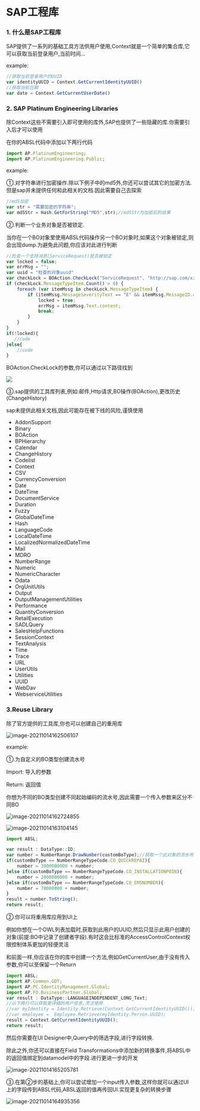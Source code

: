 # SAP工程库



### 1. 什么是SAP工程库

SAP提供了一系列的基础工具方法供用户使用,Context就是一个简单的集合库,它可以获取当前登录用户,当前时间...

example:

```js
//获取当前登录用户的UUID
var identityUUID = Context.GetCurrentIdentityUUID()
//获取当前日期
var date = Context.GetCurrentUserDate()
```



### 2. SAP Platinum Engineering Libraries

除Context这些不需要引入即可使用的库外,SAP也提供了一些隐藏的库.你需要引入后才可以使用

在你的ABSL代码中添加以下两行代码

```js
import AP.PlatinumEngineering;
import AP.PlatinumEngineering.Public;
```

example:

①.对字符串进行加密操作.除以下例子中的md5外,你还可以尝试其它的加密方法.但是sap并未提供任何和此相关的文档.因此需要自己去探索

```js
//md5加密
var str = "需要加密的字符串";
var md5Str = Hash.GetForString("MD5",str);//md5Str为加密后的结果
```

②.判断一个业务对象是否被锁定.

 当你在一个BO对象里使用ABSL代码操作另一个BO对象时,如果这个对象被锁定,则会出现dump.为避免此问题,你应该对此进行判断

```js
//检查一个支持消息(ServiceRequest)是否被锁定
var locked = false;
var errMsg = "";
var uuid = "检查的对象uuid"
var checkLock = BOAction.CheckLock("ServiceRequest", "http://sap.com/xi/AP/CRM/Global", "Root", uuid);
if (checkLock.MessageTypeItem.Count() > 0) {
    foreach (var itemMssg in checkLock.MessageTypeItem) {
        if (itemMssg.MessageSeverityText == "E" && itemMssg.MessageID.content == "AP_ESI_COMMON/101") {
            locked = true;
            errMsg = itemMssg.Text.content;
            break;
        }
    }
}
if(!locked){
   //code
}else{
    //code
}
```

BOAction.CheckLock的参数,你可以通过以下路径找到

![](https://gitee.com/yongyangli/image/raw/master/image/image-20211014160257884.png)



③.sap提供的工具库列表,例如:邮件,Http请求,BO操作(BOAction),更改历史(ChangeHistory)

 sap未提供此相关文档,因此可能存在被下线的风险,谨慎使用

- AddonSupport
- Binary
- BOAction
- BPHierarchy
- Calendar
- ChangeHistory
- Codelist
- Context
- CSV
- CurrencyConversion
- Date
- DateTime
- DocumentService
- Duration
- Fuzzy
- GlobalDateTime
- Hash
- LanguageCode
- LocalDateTime
- LocalizedNormalizedDateTime
- Mail
- MDRO
- NumberRange
- Numeric
- NumericCharacter
- Odata
- OrgUnitUtils
- Output
- OutputManagementUtilities
- Performance
- QuantityConversion
- RetailExecution
- SADLQuery
- SalesHelpFunctions
- SessionContext
- TextAnalysis
- Time
- Trace
- URL
- UserUtils
- Utilities
- UUID
- WebDav
- WebserviceUtilities



### 3.Reuse Library

除了官方提供的工具库,你也可以创建自己的重用库

![image-20211014162506107](https://gitee.com/yongyangli/image/raw/master/image/image-20211014162506107.png)



example:

①.为自定义的BO类型创建流水号

Import: 导入的参数

Return: 返回值

你想为不同的BO类型创建不同起始编码的流水号,因此需要一个传入参数来区分不同BO

![image-20211014162724855](https://gitee.com/yongyangli/image/raw/master/image/image-20211014162724855.png)

![image-20211014163104145](https://gitee.com/yongyangli/image/raw/master/image/image-20211014163104145.png)

```js
import ABSL;

var result : DataType::ID;
var number = NumberRange.DrawNumber(customBoType);//获取一个此对象的流水号
if(customBoType == NumberRangeTypeCode.CO_QUICKREPAI){
	number = 3000000000 + number;
}else if(customBoType == NumberRangeTypeCode.CO_INSTALLATIONPOIN){
	number = 2000000000 + number;
}else if(customBoType == NumberRangeTypeCode.CO_EMSNUMBER){
	number = 70000000 + number;
}
result = number.ToString();
return result;
```



②.你可以将重用库应用到UI上

例如你想在一个OWL列表加载时,获取到此用户的UUID,然后只显示此用户创建的对象(前提:BO中记录了创建者字段).有时这会比标准的AccessControlContext权限控制体系更加的轻便灵活

和前面一样,你应该在你的库中创建一个方法,例如GetCurrentUser,由于没有传入参数,你可以至保留一个Return

```js
import ABSL;
import AP.Common.GDT;
import AP.PC.IdentityManagement.Global;
import AP.FO.BusinessPartner.Global;
var result : DataType::LANGUAGEINDEPENDENT_LONG_Text;
//以下两行可以获取更详细的用户信息,灵活使用
//var myIdentity = Identity.Retrieve(Context.GetCurrentIdentityUUID());
//var employee =  Employee.Retrieve(myIdentity.Person.UUID);
result = Context.GetCurrentIdentityUUID();
return result;
```

然后你需要在UI Designer中,Query中的筛选字段,进行字段转换.

除此之外,你还可以直接在Field Transformations中添加新的转换事件,将ABSL中的返回值绑定到datamodel中的字段.进行更进一步的开发

![image-20211014165205781](https://gitee.com/yongyangli/image/raw/master/image/image-20211014165205781.png)



③.在第②步的基础上,你可以尝试增加一个input传入参数,这样你就可以通过UI上的字段传到ABSL代码,ABSL返回的值再传回UI.实现更复杂的转换步骤

![image-20211014164935356](https://gitee.com/yongyangli/image/raw/master/image/image-20211014164935356.png)

